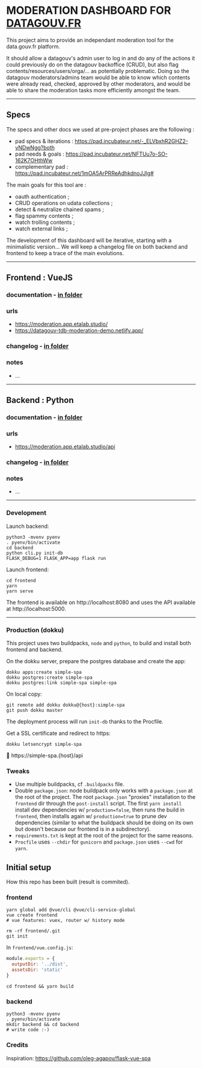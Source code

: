 # MODERATION DASHBOARD FOR [DATAGOUV.FR](https://data.gouv.fr)

This project aims to provide an independant moderation tool for the data.gouv.fr platform. 

It should allow a datagouv's admin user to log in and do any of the actions it could previously do on the datagouv backoffice (CRUD), but also flag contents/resources/users/orga/... as potentially problematic. Doing so the datagouv moderators/admins team would be able to know which contents were already read, checked, approved by other moderators, and would be able to share the moderation tasks more efficiently amongst the team.

---

## Specs

The specs and other docs we used at pre-project phases are the following :

- pad specs & iterations : https://pad.incubateur.net/-_ELVbxhR2GHZ2-vNDwNgg?both
- pad needs & goals : https://pad.incubateur.net/NFTUu7o-SO-162K7OHthWw
- complementary pad : https://pad.incubateur.net/1mOA5ArPRReAdhkdnoJJlg#

The main goals for this tool are : 

- oauth authentication ;
- CRUD operations on udata collections ;
- detect & neutralize chained spams ;
- flag spammy contents ;
- watch trolling contents ;
- watch external links ;

The development of this dashboard will be iterative, starting with a minimalistic version... We will keep a changelog file on both backend and frontend to keep a trace of the main evolutions.

---
## Frontend : VueJS

### documentation - [in folder](./frontend/README.md)

### urls

- https://moderation.app.etalab.studio/
- https://datagouv-tdb-moderation-demo.netlify.app/

### changelog - [in folder](./frontend/CHANGELOG.md)

### notes

- ...

---
## Backend : Python

### documentation - [in folder](./bbackend/README.md)

### urls

- https://moderation.app.etalab.studio/api

### changelog - [in folder](./backend/CHANGELOG.md)

### notes

- ...

---

### Development

Launch backend:

```
python3 -mvenv pyenv
. pyenv/bin/activate
cd backend
python cli.py init-db
FLASK_DEBUG=1 FLASK_APP=app flask run
```

Launch frontend:

```
cd frontend
yarn
yarn serve
```

The frontend is available on http://localhost:8080 and uses the API available at http://localhost:5000.

---

### Production (dokku)

This project uses two buildpacks, `node` and `python`, to build and install both frontend and backend.

On the dokku server, prepare the postgres database and create the app:

```
dokku apps:create simple-spa
dokku postgres:create simple-spa
dokku postgres:link simple-spa simple-spa
```

On local copy:

```
git remote add dokku dokku@{host}:simple-spa
git push dokku master
```

The deployment process will run `init-db` thanks to the Procfile.

Get a SSL certificate and redirect to https:

```
dokku letsencrypt simple-spa
```

:rocket: https://simple-spa.{host}/api

### Tweaks

- Use multiple buildpacks, cf `.buildpacks` file.
- Double `package.json`: node buildpack only works with a `package.json` at the root of the project. The root `package.json` "proxies" installation to the `frontend` dir through the `post-install` script. The first `yarn install` install dev dependencies w/ `production=false`, then runs the build in `frontend`, then installs again w/ `production=true` to prune dev dependencies (similar to what the buildpack should be doing on its own but doesn't because our frontend is in a subdirectory).
- `requirements.txt` is kept at the root of the project for the same reasons.
- `Procfile` uses `--chdir` for `gunicorn` and `package.json` uses `--cwd` for `yarn`.

## Initial setup

How this repo has been built (result is commited).

### frontend

```
yarn global add @vue/cli @vue/cli-service-global
vue create frontend
# vue features: vuex, router w/ history mode
```

```
rm -rf frontend/.git
git init
```

In `frontend/vue.config.js`:

```javascript
module.exports = {
  outputDir: '../dist',
  assetsDir: 'static'
}
```

```
cd frontend && yarn build
```

### backend

```
python3 -mvenv pyenv
. pyenv/bin/activate
mkdir backend && cd backend
# write code :-)
```

### Credits

Inspiration: https://github.com/oleg-agapov/flask-vue-spa

